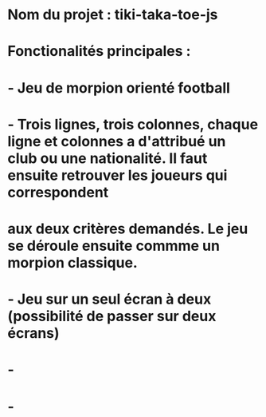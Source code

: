 # Nom du projet : tiki-taka-toe-js

# Fonctionalités principales : 
# - Jeu de morpion orienté football
# - Trois lignes, trois colonnes, chaque ligne et colonnes a d'attribué un club ou une nationalité. Il faut ensuite retrouver les joueurs qui correspondent
#   aux deux critères demandés. Le jeu se déroule ensuite commme un morpion classique.
# - Jeu sur un seul écran à deux (possibilité de passer sur deux écrans)
# - 
# - 